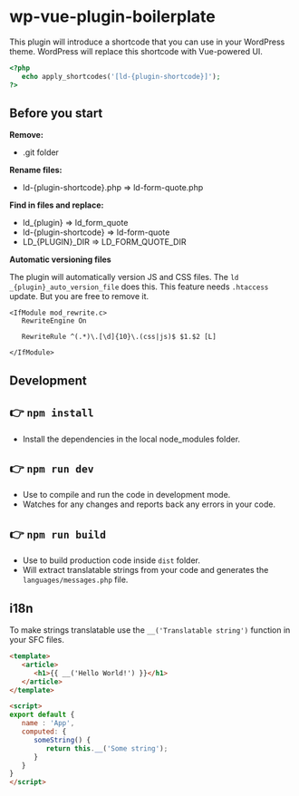 # wp-vue-plugin-boilerplate

This plugin will introduce a shortcode that you can use in your WordPress theme. WordPress will replace this shortcode with Vue-powered UI.

```php
<?php
   echo apply_shortcodes('[ld-{plugin-shortcode}]');
?>
```

## Before you start

**Remove:**
* .git folder

**Rename files:**
* ld-{plugin-shortcode}.php => ld-form-quote.php

**Find in files and replace:**
* ld_{plugin} => ld_form_quote
* ld-{plugin-shortcode} => ld-form-quote
* LD_{PLUGIN}_DIR => LD_FORM_QUOTE_DIR

**Automatic versioning files**

The plugin will automatically version JS and CSS files. The `ld _{plugin}_auto_version_file` does this. This feature needs `.htaccess` update. But you are free to remove it.

```shell
<IfModule mod_rewrite.c>
   RewriteEngine On

   RewriteRule ^(.*)\.[\d]{10}\.(css|js)$ $1.$2 [L]

</IfModule>
```
## Development

## 👉  `npm install`
* Install the dependencies in the local node_modules folder.

## 👉  `npm run dev`
* Use to compile and run the code in development mode.
* Watches for any changes and reports back any errors in your code.

## 👉  `npm run build`
- Use to build production code inside `dist` folder.
- Will extract translatable strings from your code and generates the `languages/messages.php` file.

## i18n

To make strings translatable use the `__('Translatable string')` function in your SFC files.

```html
<template>
   <article>
      <h1>{{ __('Hello World!') }}</h1>
   </article>
</template>

<script>
export default {
   name : 'App',
   computed: {
      someString() {
         return this.__('Some string');
      }
   }
}
</script>
```

